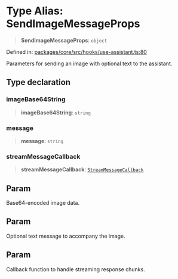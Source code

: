 # Type Alias: SendImageMessageProps

> **SendImageMessageProps**: `object`

Defined in: [packages/core/src/hooks/use-assistant.ts:80](https://github.com/GeoDaCenter/openassistant/blob/0c688d870b87d67f5ae44bc9413af48292a3320a/packages/core/src/hooks/use-assistant.ts#L80)

Parameters for sending an image with optional text to the assistant.

## Type declaration

### imageBase64String

> **imageBase64String**: `string`

### message

> **message**: `string`

### streamMessageCallback

> **streamMessageCallback**: [`StreamMessageCallback`](StreamMessageCallback.md)

## Param

Base64-encoded image data.

## Param

Optional text message to accompany the image.

## Param

Callback function to handle streaming response chunks.
